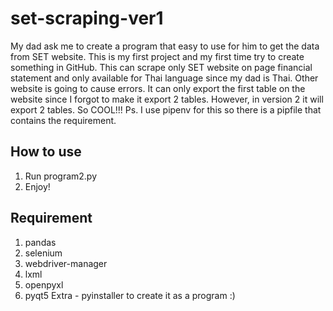 # set-scraping-ver1
My dad ask me to create a program that easy to use for him to get the data from SET website. This is my first project and my first time try to create something in GitHub.
This can scrape only SET website on page financial statement and only available for Thai language since my dad is Thai. Other website is going to cause errors.
It can only export the first table on the website since I forgot to make it export 2 tables. However, in version 2 it will export 2 tables.
So COOL!!!
Ps. I use pipenv for this so there is a pipfile that contains the requirement.

## How to use
1. Run program2.py
2. Enjoy!

## Requirement 
1. pandas
2. selenium
3. webdriver-manager
4. lxml
5. openpyxl 
6. pyqt5
Extra - pyinstaller to create it as a program :)
